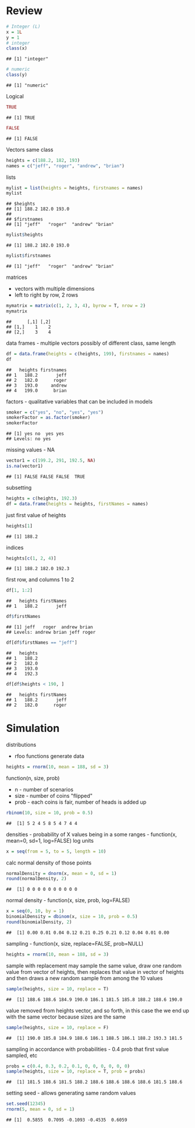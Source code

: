 Review
======
 

```r
# Integer (L)
x = 1L
y = 1
# integer
class(x)
```

```
## [1] "integer"
```

```r
# numeric
class(y)
```

```
## [1] "numeric"
```


Logical

```r
TRUE
```

```
## [1] TRUE
```

```r
FALSE
```

```
## [1] FALSE
```



Vectors
same class

```r
heights = c(188.2, 182, 193)
names = c("jeff", "roger", "andrew", "brian")
```


lists

```r
mylist = list(heights = heights, firstnames = names)
mylist
```

```
## $heights
## [1] 188.2 182.0 193.0
## 
## $firstnames
## [1] "jeff"   "roger"  "andrew" "brian"
```

```r
mylist$heights
```

```
## [1] 188.2 182.0 193.0
```

```r
mylist$firstnames
```

```
## [1] "jeff"   "roger"  "andrew" "brian"
```


matrices
* vectors with multiple dimensions
* left to right by row, 2 rows

```r
mymatrix = matrix(c(1, 2, 3, 4), byrow = T, nrow = 2)
mymatrix
```

```
##      [,1] [,2]
## [1,]    1    2
## [2,]    3    4
```



data frames - multiple vectors possibly of different class, same length

```r
df = data.frame(heights = c(heights, 199), firstnames = names)
df
```

```
##   heights firstnames
## 1   188.2       jeff
## 2   182.0      roger
## 3   193.0     andrew
## 4   199.0      brian
```


factors - qualitative variables that can be included in models

```r
smoker = c("yes", "no", "yes", "yes")
smokerFactor = as.factor(smoker)
smokerFactor
```

```
## [1] yes no  yes yes
## Levels: no yes
```


missing values - NA

```r
vector1 = c(199.2, 291, 192.5, NA)
is.na(vector1)
```

```
## [1] FALSE FALSE FALSE  TRUE
```


subsetting

```r
heights = c(heights, 192.3)
df = data.frame(heights = heights, firstNames = names)
```


just first value of heights

```r
heights[1]
```

```
## [1] 188.2
```


indices

```r
heights[c(1, 2, 4)]
```

```
## [1] 188.2 182.0 192.3
```


first row, and columns 1 to 2

```r
df[1, 1:2]
```

```
##   heights firstNames
## 1   188.2       jeff
```

```r
df$firstNames
```

```
## [1] jeff   roger  andrew brian 
## Levels: andrew brian jeff roger
```

```r
df[df$firstNames == "jeff"]
```

```
##   heights
## 1   188.2
## 2   182.0
## 3   193.0
## 4   192.3
```

```r
df[df$heights < 190, ]
```

```
##   heights firstNames
## 1   188.2       jeff
## 2   182.0      roger
```


Simulation
==========
distributions
* rfoo functions generate data

```r
heights = rnorm(10, mean = 188, sd = 3)
```


function(n, size, prob)
* n - number of scenarios
* size - number of coins "flipped"
* prob - each coins is fair, number of heads is added up

```r
rbinom(10, size = 10, prob = 0.5)
```

```
##  [1] 5 2 4 5 8 5 4 7 4 4
```


densities - probability of X values being in a some ranges - function(x, mean=0, sd=1, log=FALSE) log units

```r
x = seq(from = 5, to = 5, length = 10)
```


calc normal density of those points

```r
normalDensity = dnorm(x, mean = 0, sd = 1)
round(normalDensity, 2)
```

```
##  [1] 0 0 0 0 0 0 0 0 0 0
```


normal density - function(x, size, prob, log=FALSE)

```r
x = seq(0, 10, by = 1)
binomialDensity = dbinom(x, size = 10, prob = 0.5)
round(binomialDensity, 2)
```

```
##  [1] 0.00 0.01 0.04 0.12 0.21 0.25 0.21 0.12 0.04 0.01 0.00
```



sampling - function(x, size, replace=FALSE, prob=NULL)

```r
heights = rnorm(10, mean = 188, sd = 3)
```


sample with replacement may sample the same value, draw one random value from vector of heights, then replaces that value in vector of heights and then draws a new random sample from among the 10 values

```r
sample(heights, size = 10, replace = T)
```

```
##  [1] 188.6 188.6 184.9 190.0 186.1 181.5 185.8 188.2 188.6 190.0
```


value removed from heights vector, and so forth, in this case the we end up with the same vector because sizes are the same

```r
sample(heights, size = 10, replace = F)
```

```
##  [1] 190.0 185.8 184.9 188.6 186.1 188.5 186.1 188.2 193.3 181.5
```


sampling in accordance with probabilities - 0.4 prob that first value sampled, etc

```r
probs = c(0.4, 0.3, 0.2, 0.1, 0, 0, 0, 0, 0, 0)
sample(heights, size = 10, replace = T, prob = probs)
```

```
##  [1] 181.5 188.6 181.5 188.2 188.6 188.6 188.6 188.6 181.5 188.6
```


setting seed - allows generating same random values

```r
set.seed(12345)
rnorm(5, mean = 0, sd = 1)
```

```
## [1]  0.5855  0.7095 -0.1093 -0.4535  0.6059
```


